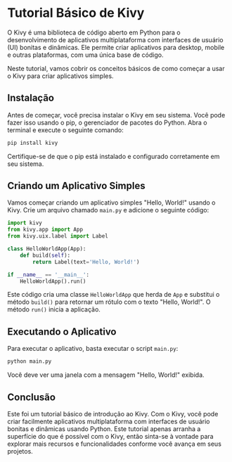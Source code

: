 # Tutorial Básico de Kivy

O Kivy é uma biblioteca de código aberto em Python para o desenvolvimento de aplicativos multiplataforma com interfaces de usuário (UI) bonitas e dinâmicas. Ele permite criar aplicativos para desktop, mobile e outras plataformas, com uma única base de código.

Neste tutorial, vamos cobrir os conceitos básicos de como começar a usar o Kivy para criar aplicativos simples.

## Instalação

Antes de começar, você precisa instalar o Kivy em seu sistema. Você pode fazer isso usando o pip, o gerenciador de pacotes do Python. Abra o terminal e execute o seguinte comando:

```bash
pip install kivy
```

Certifique-se de que o pip está instalado e configurado corretamente em seu sistema.

## Criando um Aplicativo Simples

Vamos começar criando um aplicativo simples "Hello, World!" usando o Kivy. Crie um arquivo chamado `main.py` e adicione o seguinte código:

```python
import kivy
from kivy.app import App
from kivy.uix.label import Label

class HelloWorldApp(App):
    def build(self):
        return Label(text='Hello, World!')

if __name__ == '__main__':
    HelloWorldApp().run()
```

Este código cria uma classe `HelloWorldApp` que herda de `App` e substitui o método `build()` para retornar um rótulo com o texto "Hello, World!". O método `run()` inicia a aplicação.

## Executando o Aplicativo

Para executar o aplicativo, basta executar o script `main.py`:

```bash
python main.py
```

Você deve ver uma janela com a mensagem "Hello, World!" exibida.

## Conclusão

Este foi um tutorial básico de introdução ao Kivy. Com o Kivy, você pode criar facilmente aplicativos multiplataforma com interfaces de usuário bonitas e dinâmicas usando Python. Este tutorial apenas arranha a superfície do que é possível com o Kivy, então sinta-se à vontade para explorar mais recursos e funcionalidades conforme você avança em seus projetos.

